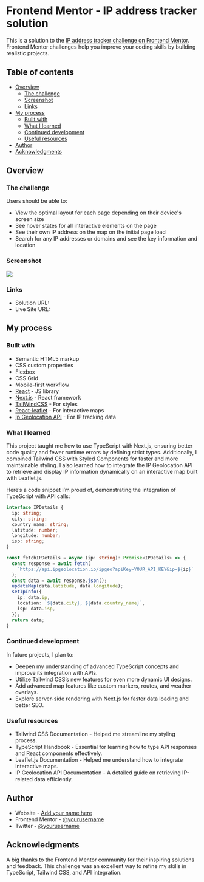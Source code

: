 # Frontend Mentor - IP address tracker solution

This is a solution to the [IP address tracker challenge on Frontend Mentor](https://www.frontendmentor.io/challenges/ip-address-tracker-I8-0yYAH0). Frontend Mentor challenges help you improve your coding skills by building realistic projects. 

## Table of contents

- [Overview](#overview)
  - [The challenge](#the-challenge)
  - [Screenshot](#screenshot)
  - [Links](#links)
- [My process](#my-process)
  - [Built with](#built-with)
  - [What I learned](#what-i-learned)
  - [Continued development](#continued-development)
  - [Useful resources](#useful-resources)
- [Author](#author)
- [Acknowledgments](#acknowledgments)

## Overview

### The challenge

Users should be able to:

- View the optimal layout for each page depending on their device's screen size
- See hover states for all interactive elements on the page
- See their own IP address on the map on the initial page load
- Search for any IP addresses or domains and see the key information and location

### Screenshot

![](./screenshot.jpg)

### Links

- Solution URL: [](https://www.frontendmentor.io/solutions/ip-address-tracker-challenge-using-nextjs-typescript-and-tailwindcss-LympNXqcgc)
- Live Site URL: [](https://ip-address-tracker-devberg.vercel.app/)

## My process

### Built with

- Semantic HTML5 markup
- CSS custom properties
- Flexbox
- CSS Grid
- Mobile-first workflow
- [React](https://reactjs.org/) - JS library
- [Next.js](https://nextjs.org/) - React framework
- [TailWindCSS](https://tailwindcss.com/) - For styles
- [React-leaflet](https://react-leaflet.js.org/) - For interactive maps
- [Ip Geolocation API](https://geo.ipify.org/) - For IP tracking data

### What I learned

This project taught me how to use TypeScript with Next.js, ensuring better code quality and fewer runtime errors by defining strict types. Additionally, I combined Tailwind CSS with Styled Components for faster and more maintainable styling. I also learned how to integrate the IP Geolocation API to retrieve and display IP information dynamically on an interactive map built with Leaflet.js.

Here’s a code snippet I’m proud of, demonstrating the integration of TypeScript with API calls:

```typescript
interface IPDetails {
  ip: string;
  city: string;
  country_name: string;
  latitude: number;
  longitude: number;
  isp: string;
}

const fetchIPDetails = async (ip: string): Promise<IPDetails> => {
  const response = await fetch(
    `https://api.ipgeolocation.io/ipgeo?apiKey=YOUR_API_KEY&ip=${ip}`
  );
  const data = await response.json();
  updateMap(data.latitude, data.longitude);
  setIpInfo({
    ip: data.ip,
    location: `${data.city}, ${data.country_name}`,
    isp: data.isp,
  });
  return data;
}
``` 

### Continued development

In future projects, I plan to:

- Deepen my understanding of advanced TypeScript concepts and improve its integration with APIs.
- Utilize Tailwind CSS’s new features for even more dynamic UI designs.
- Add advanced map features like custom markers, routes, and weather overlays.
- Explore server-side rendering with Next.js for faster data loading and better SEO.

### Useful resources

- Tailwind CSS Documentation - Helped me streamline my styling process.
- TypeScript Handbook - Essential for learning how to type API responses and React components effectively.
- Leaflet.js Documentation - Helped me understand how to integrate interactive maps.
- IP Geolocation API Documentation - A detailed guide on retrieving IP-related data efficiently.

## Author

- Website - [Add your name here](http://devberg.com.br/)
- Frontend Mentor - [@yourusername](https://www.frontendmentor.io/profile/newberg85)
- Twitter - [@yourusername](https://www.twitter.com/yourusername)

## Acknowledgments

A big thanks to the Frontend Mentor community for their inspiring solutions and feedback. This challenge was an excellent way to refine my skills in TypeScript, Tailwind CSS, and API integration.

